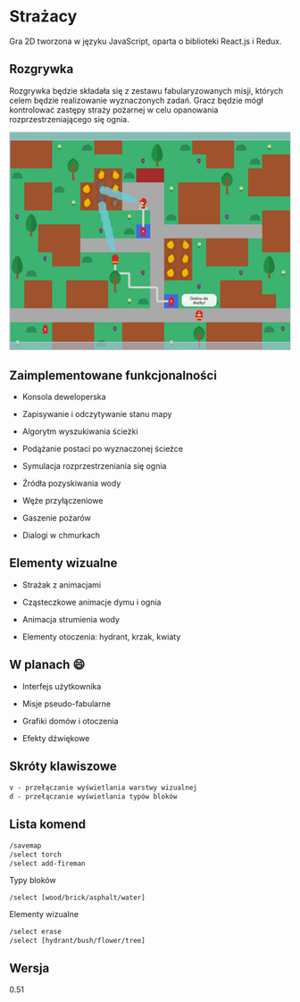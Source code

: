 # Strażacy

Gra 2D tworzona w języku JavaScript, oparta o biblioteki React.js i Redux.

## Rozgrywka

Rozgrywka będzie składała się z zestawu fabularyzowanych misji, których celem będzie realizowanie wyznaczonych zadań. Gracz będzie mógł kontrolować zastępy straży pożarnej w celu opanowania rozprzestrzeniającego się ognia.

![Zrzut ekranu](screenshot.jpg)

## Zaimplementowane funkcjonalności

* Konsola deweloperska

* Zapisywanie i odczytywanie stanu mapy

* Algorytm wyszukiwania ścieżki

* Podążanie postaci po wyznaczonej ścieżce

* Symulacja rozprzestrzeniania się ognia

* Źródła pozyskiwania wody

* Węże przyłączeniowe

* Gaszenie pożarów

* Dialogi w chmurkach

## Elementy wizualne

* Strażak z animacjami

* Cząsteczkowe animacje dymu i ognia

* Animacja strumienia wody

* Elementy otoczenia: hydrant, krzak, kwiaty

## W planach 😄

* Interfejs użytkownika

* Misje pseudo-fabularne

* Grafiki domów i otoczenia

* Efekty dźwiękowe

## Skróty klawiszowe

    v - przełączanie wyświetlania warstwy wizualnej  
    d - przełączanie wyświetlania typów bloków

## Lista komend

    /savemap
    /select torch
    /select add-fireman

Typy bloków

    /select [wood/brick/asphalt/water]

Elementy wizualne

    /select erase
    /select [hydrant/bush/flower/tree]

## Wersja
0.51
